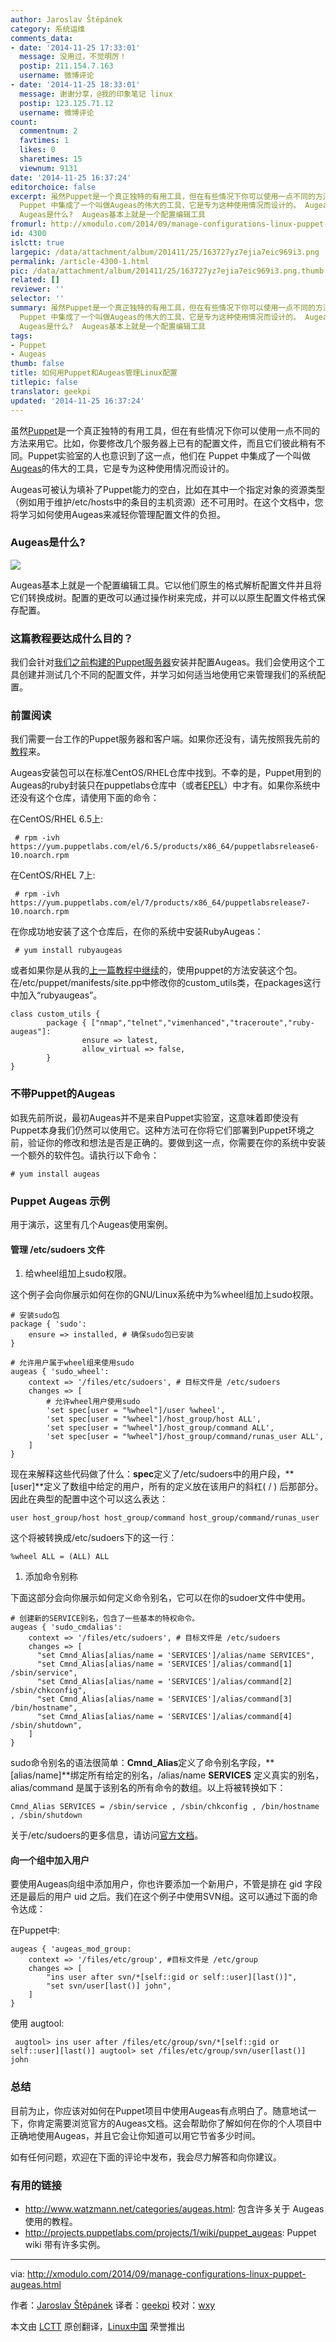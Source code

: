 ```yaml
---
author: Jaroslav Štěpánek
category: 系统运维
comments_data:
- date: '2014-11-25 17:33:01'
  message: 没用过，不觉明厉！
  postip: 211.154.7.163
  username: 微博评论
- date: '2014-11-25 18:33:01'
  message: 谢谢分享，@我的印象笔记 linux
  postip: 123.125.71.12
  username: 微博评论
count:
  commentnum: 2
  favtimes: 1
  likes: 0
  sharetimes: 15
  viewnum: 9131
date: '2014-11-25 16:37:24'
editorchoice: false
excerpt: 虽然Puppet是一个真正独特的有用工具，但在有些情况下你可以使用一点不同的方法来用它。比如，你要修改几个服务器上已有的配置文件，而且它们彼此稍有不同。Puppet实验室的人也意识到了这一点，他们在
  Puppet 中集成了一个叫做Augeas的伟大的工具，它是专为这种使用情况而设计的。 Augeas可被认为填补了Puppet能力的空白，比如在其中一个指定对象的资源类型（例如用于维护/etc/hosts中的条目的主机资源）还不可用时。在这个文档中，您将学习如何使用Augeas来减轻你管理配置文件的负担。
  Augeas是什么?  Augeas基本上就是一个配置编辑工具
fromurl: http://xmodulo.com/2014/09/manage-configurations-linux-puppet-augeas.html
id: 4300
islctt: true
largepic: /data/attachment/album/201411/25/163727yz7ejia7eic969i3.png
permalink: /article-4300-1.html
pic: /data/attachment/album/201411/25/163727yz7ejia7eic969i3.png.thumb.jpg
related: []
reviewer: ''
selector: ''
summary: 虽然Puppet是一个真正独特的有用工具，但在有些情况下你可以使用一点不同的方法来用它。比如，你要修改几个服务器上已有的配置文件，而且它们彼此稍有不同。Puppet实验室的人也意识到了这一点，他们在
  Puppet 中集成了一个叫做Augeas的伟大的工具，它是专为这种使用情况而设计的。 Augeas可被认为填补了Puppet能力的空白，比如在其中一个指定对象的资源类型（例如用于维护/etc/hosts中的条目的主机资源）还不可用时。在这个文档中，您将学习如何使用Augeas来减轻你管理配置文件的负担。
  Augeas是什么?  Augeas基本上就是一个配置编辑工具
tags:
- Puppet
- Augeas
thumb: false
title: 如何用Puppet和Augeas管理Linux配置
titlepic: false
translator: geekpi
updated: '2014-11-25 16:37:24'
---
```


虽然[Puppet](http://linux.cn/article-3959-1.html)是一个真正独特的有用工具，但在有些情况下你可以使用一点不同的方法来用它。比如，你要修改几个服务器上已有的配置文件，而且它们彼此稍有不同。Puppet实验室的人也意识到了这一点，他们在 Puppet 中集成了一个叫做[Augeas](http://augeas.net/)的伟大的工具，它是专为这种使用情况而设计的。


Augeas可被认为填补了Puppet能力的空白，比如在其中一个指定对象的资源类型（例如用于维护/etc/hosts中的条目的主机资源）还不可用时。在这个文档中，您将学习如何使用Augeas来减轻你管理配置文件的负担。


### Augeas是什么?


![](/data/attachment/album/201411/25/163727yz7ejia7eic969i3.png)


Augeas基本上就是一个配置编辑工具。它以他们原生的格式解析配置文件并且将它们转换成树。配置的更改可以通过操作树来完成，并可以以原生配置文件格式保存配置。


### 这篇教程要达成什么目的？


我们会针对[我们之前构建的Puppet服务器](http://linux.cn/article-3959-1.html)安装并配置Augeas。我们会使用这个工具创建并测试几个不同的配置文件，并学习如何适当地使用它来管理我们的系统配置。


### 前置阅读


我们需要一台工作的Puppet服务器和客户端。如果你还没有，请先按照我先前的[教程](http://linux.cn/article-3959-1.html)来。


Augeas安装包可以在标准CentOS/RHEL仓库中找到。不幸的是，Puppet用到的Augeas的ruby封装只在puppetlabs仓库中（或者[EPEL](http://xmodulo.com/2013/03/how-to-set-up-epel-repository-on-centos.html)）中才有。如果你系统中还没有这个仓库，请使用下面的命令：


在CentOS/RHEL 6.5上:



```
 # rpm -­ivh https://yum.puppetlabs.com/el/6.5/products/x86_64/puppetlabs­release­6­10.noarch.rpm 

```

在CentOS/RHEL 7上:



```
 # rpm -­ivh https://yum.puppetlabs.com/el/7/products/x86_64/puppetlabs­release­7­10.noarch.rpm 

```

在你成功地安装了这个仓库后，在你的系统中安装Ruby­Augeas：



```
 # yum install ruby­augeas 

```

或者如果你是从我的[上一篇教程中继续](http://linux.cn/article-3959-1.html)的，使用puppet的方法安装这个包。在/etc/puppet/manifests/site.pp中修改你的custom\_utils类，在packages这行中加入“ruby­augeas”。



```
class custom_utils {
        package { ["nmap","telnet","vim­enhanced","traceroute","ruby­augeas"]:
                ensure => latest,
                allow_virtual => false,
        }
} 

```

### 不带Puppet的Augeas


如我先前所说，最初Augeas并不是来自Puppet实验室，这意味着即使没有Puppet本身我们仍然可以使用它。这种方法可在你将它们部署到Puppet环境之前，验证你的修改和想法是否是正确的。要做到这一点，你需要在你的系统中安装一个额外的软件包。请执行以下命令：



```
# yum install augeas 

```

### Puppet Augeas 示例


用于演示，这里有几个Augeas使用案例。


#### 管理 /etc/sudoers 文件


1. 给wheel组加上sudo权限。


这个例子会向你展示如何在你的GNU/Linux系统中为%wheel组加上sudo权限。



```
# 安装sudo包
package { 'sudo':
    ensure => installed, # 确保sudo包已安装
}

# 允许用户属于wheel组来使用sudo
augeas { 'sudo_wheel':
    context => '/files/etc/sudoers', # 目标文件是 /etc/sudoers
    changes => [
        # 允许wheel用户使用sudo
        'set spec[user = "%wheel"]/user %wheel',
        'set spec[user = "%wheel"]/host_group/host ALL',
        'set spec[user = "%wheel"]/host_group/command ALL',
        'set spec[user = "%wheel"]/host_group/command/runas_user ALL',
    ]
} 

```

现在来解释这些代码做了什么：**spec**定义了/etc/sudoers中的用户段，**[user]**定义了数组中给定的用户，所有的定义放在该用户的斜杠( / ) 后那部分。因此在典型的配置中这个可以这么表达：



```
user host_group/host host_group/command host_group/command/runas_user

```

这个将被转换成/etc/sudoers下的这一行：



```
%wheel ALL = (ALL) ALL 

```

1. 添加命令别称


下面这部分会向你展示如何定义命令别名，它可以在你的sudoer文件中使用。



```
# 创建新的SERVICE别名，包含了一些基本的特权命令。
augeas { 'sudo_cmdalias':
    context => '/files/etc/sudoers', # 目标文件是 /etc/sudoers
    changes => [
      "set Cmnd_Alias[alias/name = 'SERVICES']/alias/name SERVICES",
      "set Cmnd_Alias[alias/name = 'SERVICES']/alias/command[1] /sbin/service",
      "set Cmnd_Alias[alias/name = 'SERVICES']/alias/command[2] /sbin/chkconfig",
      "set Cmnd_Alias[alias/name = 'SERVICES']/alias/command[3] /bin/hostname",
      "set Cmnd_Alias[alias/name = 'SERVICES']/alias/command[4] /sbin/shutdown",
    ]
} 

```

sudo命令别名的语法很简单：**Cmnd\_Alias**定义了命令别名字段，**[alias/name]**绑定所有给定的别名，/alias/name **SERVICES** 定义真实的别名，alias/command 是属于该别名的所有命令的数组。以上将被转换如下：



```
Cmnd_Alias SERVICES = /sbin/service , /sbin/chkconfig , /bin/hostname , /sbin/shutdown

```

关于/etc/sudoers的更多信息，请访问[官方文档](http://augeas.net/docs/references/lenses/files/sudoers-aug.html)。


#### 向一个组中加入用户


要使用Augeas向组中添加用户，你也许要添加一个新用户，不管是排在 gid 字段还是最后的用户 uid 之后。我们在这个例子中使用SVN组。这可以通过下面的命令达成：


在Puppet中:



```
augeas { 'augeas_mod_group:
    context => '/files/etc/group', #目标文件是 /etc/group
    changes => [
        "ins user after svn/*[self::gid or self::user][last()]",
        "set svn/user[last()] john",
    ]
}

```

使用 augtool:



```
 augtool> ins user after /files/etc/group/svn/*[self::gid or self::user][last()] augtool> set /files/etc/group/svn/user[last()] john 

```

### 总结


目前为止，你应该对如何在Puppet项目中使用Augeas有点明白了。随意地试一下，你肯定需要浏览官方的Augeas文档。这会帮助你了解如何在你的个人项目中正确地使用Augeas，并且它会让你知道可以用它节省多少时间。


如有任何问题，欢迎在下面的评论中发布，我会尽力解答和向你建议。


### 有用的链接


* <http://www.watzmann.net/categories/augeas.html>: 包含许多关于 Augeas 使用的教程。
* <http://projects.puppetlabs.com/projects/1/wiki/puppet_augeas>: Puppet wiki 带有许多实例。




---


via: <http://xmodulo.com/2014/09/manage-configurations-linux-puppet-augeas.html>


作者：[Jaroslav Štěpánek](http://xmodulo.com/author/jaroslav) 译者：[geekpi](https://github.com/geekpi) 校对：[wxy](https://github.com/wxy)


本文由 [LCTT](https://github.com/LCTT/TranslateProject) 原创翻译，[Linux中国](http://linux.cn/) 荣誉推出